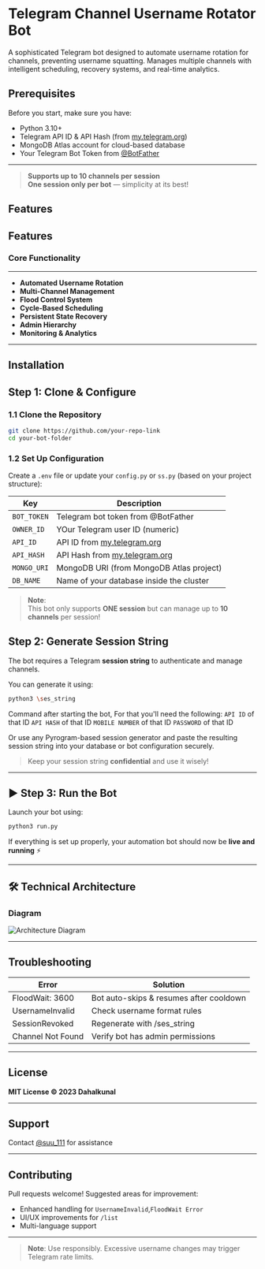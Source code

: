 
# Telegram Channel Username Rotator Bot

A sophisticated Telegram bot designed to automate username rotation for channels, preventing username squatting. Manages multiple channels with intelligent scheduling, recovery systems, and real-time analytics.

##  Prerequisites

Before you start, make sure you have:

-  Python 3.10+
-  Telegram API ID & API Hash (from [my.telegram.org](https://my.telegram.org))
-  MongoDB Atlas account for cloud-based database
-  Your Telegram Bot Token from [@BotFather](https://t.me/BotFather)

---

>  **Supports up to 10 channels per session**  
>  **One session only per bot** — simplicity at its best!

## Features

##  Features

###  Core Functionality

---
- **Automated Username Rotation**  
- **Multi-Channel Management**  
- **Flood Control System**  
- **Cycle-Based Scheduling**  
- **Persistent State Recovery**  
- **Admin Hierarchy**   
- **Monitoring & Analytics**
---

## Installation

## Step 1: Clone & Configure

###  1.1 Clone the Repository

```bash
git clone https://github.com/your-repo-link
cd your-bot-folder
```


###  1.2 Set Up Configuration

Create a `.env` file or update your `config.py` or `ss.py` (based on your project structure):

| Key         | Description                                              |
|-------------|----------------------------------------------------------|
| `BOT_TOKEN` | Telegram bot token from @BotFather                       |
| `OWNER_ID`  | YOur Telegram user ID (numeric)                          |
| `API_ID`    | API ID from [my.telegram.org](https://my.telegram.org)   |
| `API_HASH`  | API Hash from [my.telegram.org](https://my.telegram.org) |
| `MONGO_URI` | MongoDB URI (from MongoDB Atlas project)                 |
| `DB_NAME`   | Name of your database inside the cluster                 |

>  **Note**:  
> This bot only supports **ONE session** but can manage up to **10 channels** per session!

##  Step 2: Generate Session String

The bot requires a Telegram **session string** to authenticate and manage channels.

You can generate it using:

```bash
python3 \ses_string
```
Command after starting the bot, For that you'll need the following:
`API ID` of that ID
`API HASH` of that ID
`MOBILE NUMBER` of that ID
`PASSWORD` of that ID

Or use any Pyrogram-based session generator and paste the resulting session string into your database or bot configuration securely.

>  Keep your session string **confidential** and use it wisely!

---

## ▶ Step 3: Run the Bot

Launch your bot using:

```bash
python3 run.py
```

If everything is set up properly, your automation bot should now be **live and running** ⚡

---


## 🛠 Technical Architecture

### Diagram

![Architecture Diagram](other/image.png)

---

## Troubleshooting

| Error               | Solution                                      |
|---------------------|-----------------------------------------------|
| FloodWait: 3600     | Bot auto-skips & resumes after cooldown       |
| UsernameInvalid     | Check username format rules                   |
| SessionRevoked      | Regenerate with /ses_string                   |
| Channel Not Found   | Verify bot has admin permissions              |

---

## License

**MIT License © 2023 Dahalkunal**

---

## Support

Contact [@suu_111](https://t.me/suu_111) for assistance

---

## Contributing

Pull requests welcome! Suggested areas for improvement:

- Enhanced handling for `UsernameInvalid`,`FloodWait Error`
- UI/UX improvements for `/list`
- Multi-language support

---

> **Note**: Use responsibly. Excessive username changes may trigger Telegram rate limits.
